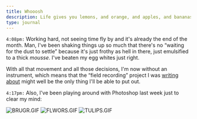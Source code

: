 ```yaml
---
title: Whooosh
description: Life gives you lemons, and orange, and apples, and bananas and you gotta choose wisely, or else...!
type: journal
---
```


`4:08pm:` Working hard, not seeing time fly by and it's already the end of the month. Man, I've been shaking things up so much that there's no “waiting for the dust to settle” because it's just frothy as hell in there, just emulsified to a thick _mousse_. I've beaten my egg whites just right.

With all that movement and all those decisions, I'm now without an instrument, which means that the “field recording” project I was [writing about](${base_url}/2019-04-04/untitled/#@2:19pm) might well be the only thing I'll be able to put out.

`4:17pm:` Also, I've been playing around with Photoshop last week just to clear my mind:

![BRUGR.GIF](https://cloud.fredmercy.com/index.php/s/59nmjMjeNNJL3jJ/preview)
![FLWORS.GIF](https://cloud.fredmercy.com/index.php/s/jTmyTFRDrfPkxXK/preview)
![TULIPS.GIF](https://cloud.fredmercy.com/index.php/s/38CXtb7rYiLtT3N/preview)
